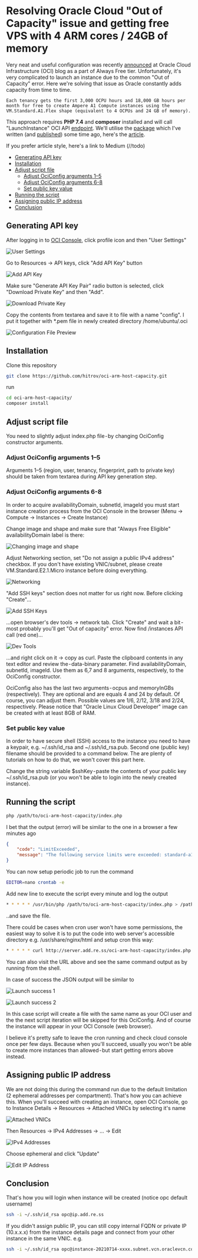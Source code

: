 # Resolving Oracle Cloud "Out of Capacity" issue and getting free VPS with 4 ARM cores / 24GB of memory

Very neat and useful configuration was recently [announced](https://blogs.oracle.com/cloud-infrastructure/post/moving-to-ampere-a1-compute-instances-on-oracle-cloud-infrastructure-oci) at Oracle Cloud Infrastructure (OCI) blog as a part of Always Free tier. Unfortunately, it's very complicated to launch an instance due to the common "Out of Capacity" error. Here we're solving that issue as Oracle constantly adds capacity from time to time.

```
Each tenancy gets the first 3,000 OCPU hours and 18,000 GB hours per month for free to create Ampere A1 Compute instances using the VM.Standard.A1.Flex shape (equivalent to 4 OCPUs and 24 GB of memory).
```

This approach requires **PHP 7.4** and **composer** installed and will call "LaunchInstance" OCI API [endpoint](https://docs.oracle.com/en-us/iaas/api/#/en/iaas/20160918/Instance/LaunchInstance). We'll utilise the [package](https://packagist.org/packages/hitrov/oci-api-php-request-sign) which I've written (and [published](https://github.com/hitrov/oci-api-php-request-sign)) some time ago, here's the [article](https://hitrov.medium.com/creating-mini-php-sdk-to-sign-oracle-cloud-infrastructure-api-requests-d91a224c7008?sk=5b4405c1124bfeac30a370630fd94126).

If you prefer article style, here's a link to Medium (//todo)

- [Generating API key](#generating-api-key)
- [Installation](#installation)
- [Adjust script file](#adjust-script-file)
  - [Adjust OciConfig arguments 1–5](#adjust-ociconfig-arguments-15)
  - [Adjust OciConfig arguments 6-8](#adjust-ociconfig-arguments-6-8)
  - [Set public key value](#set-public-key-value)
- [Running the script](#running-the-script)
- [Assigning public IP address](#assigning-public-ip-address)
- [Conclusion](#conclusion)

## Generating API key

After logging in to [OCI Console](http://cloud.oracle.com/), click profile icon and then "User Settings"

![User Settings](images/user-settings.png)

Go to Resources -> API keys, click "Add API Key" button

![Add API Key](images/add-api-key.png)

Make sure "Generate API Key Pair" radio button is selected, click "Download Private Key" and then "Add".

![Download Private Key](images/download-private-key.png)

Copy the contents from textarea and save it to file with a name "config". I put it together with *.pem file in newly created directory /home/ubuntu/.oci

![Configuration File Preview](images/config-file-preview.png)

## Installation

Clone this repository
```bash
git clone https://github.com/hitrov/oci-arm-host-capacity.git
```
run
```bash
cd oci-arm-host-capacity/
composer install
```

## Adjust script file

You need to slightly adjust index.php file - by changing OciConfig constructor arguments.

### Adjust OciConfig arguments 1–5

Arguments 1–5 (region, user, tenancy, fingerprint, path to private key) should be taken from textarea during API key generation step.

### Adjust OciConfig arguments 6-8

In order to acquire availabilityDomain, subnetId, imageId you must start instance creation process from the OCI Console in the browser (Menu -> Compute -> Instances -> Create Instance)

Change image and shape and make sure that "Always Free Eligible" availabilityDomain label is there:

![Changing image and shape](images/create-compute-instance.png)

Adjust Networking section, set "Do not assign a public IPv4 address" checkbox. If you don't have existing VNIC/subnet, please create VM.Standard.E2.1.Micro instance before doing everything.

![Networking](images/networking.png)

"Add SSH keys" section does not matter for us right now. Before clicking "Create"…

![Add SSH Keys](images/add-ssh-keys.png)

…open browser's dev tools -> network tab. Click "Create" and wait a bit - most probably you'll get "Out of capacity" error. Now find /instances API call (red one)…

![Dev Tools](images/dev-tools.png)

…and right click on it -> copy as curl. Paste the clipboard contents in any text editor and review the - data-binary parameter. Find availabilityDomain, subnetId, imageId. Use them as 6,7 and 8 arguments, respectively, to the OciConfig constructor.

OciConfig also has the last two arguments - ocpus and memoryInGBs (respectively). They are optional and are equals 4 and 24 by default. Of course, you can adjust them.  Possible values are 1/6, 2/12, 3/18 and 2/24, respectively. Please notice that "Oracle Linux Cloud Developer" image can be created with at least 8GB of RAM.

### Set public key value

In order to have secure shell (SSH) access to the instance you need to have a keypair, e.g. ~/.ssh/id_rsa and ~/.ssh/id_rsa.pub. Second one (public key) filename should be provided to a command below. The are plenty of tutorials on how to do that, we won't cover this part here.

Change the string variable $sshKey - paste the contents of your public key ~/.ssh/id_rsa.pub (or you won't be able to login into the newly created instance).

## Running the script

```bash
php /path/to/oci-arm-host-capacity/index.php
```

I bet that the output (error) will be similar to the one in a browser a few minutes ago

```json
{
    "code": "LimitExceeded",
    "message": "The following service limits were exceeded: standard-a1-memory-count, standard-a1-core-count. Request a service limit increase from the service limits page in the console. "
}
```

You can now setup periodic job to run the command

```bash
EDITOR=nano crontab -e
```

Add new line to execute the script every minute and log the output

```bash
* * * * * /usr/bin/php /path/to/oci-arm-host-capacity/index.php > /path/to/script.log
```

..and save the file.

There could be cases when cron user won't have some permissions, the easiest way to solve it is to put the code into web server's accessible directory e.g. /usr/share/nginx/html and setup cron this way:

```bash
* * * * * curl http://server.add.re.ss/oci-arm-host-capacity/index.php
```

You can also visit the URL above and see the same command output as by running from the shell.

In case of success the JSON output will be similar to

![Launch success 1](images/launch-output-1.png)

![Launch success 2](images/launch-output-2.png)

In this case script will create a file with the same name as your OCI user and the the next script iteration will be skipped for this  OciConfig. And of course the instance will appear in your OCI Console (web browser).

I believe it's pretty safe to leave the cron running and check cloud console once per few days. Because when you'll succeed, usually you won't be able to create more instances than allowed - but start getting errors above instead.

## Assigning public IP address

We are not doing this during the command run due to the default limitation (2 ephemeral addresses per compartment). That's how you can achieve this. When you'll succeed with creating an instance, open OCI Console, go to Instance Details -> Resources -> Attached VNICs by selecting it's name

![Attached VNICs](images/attached-vnics.png)

Then Resources -> IPv4 Addresses -> … -> Edit

![IPv4 Addresses](images/ipv4-addresses.png)

Choose ephemeral and click "Update"

![Edit IP Address](images/edit-ip-address.png)

## Conclusion

That's how you will login when instance will be created (notice opc default username)

```bash
ssh -i ~/.ssh/id_rsa opc@ip.add.re.ss
```

If you didn't assign public IP, you can still copy internal FQDN or private IP (10.x.x.x) from the instance details page and connect from your other instance in the same VNIC. e.g.

```bash
ssh -i ~/.ssh/id_rsa opc@instance-20210714-xxxx.subnet.vcn.oraclevcn.com
```
